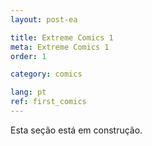 ```yaml
---
layout: post-ea

title: Extreme Comics 1
meta: Extreme Comics 1
order: 1

category: comics

lang: pt
ref: first_comics
---
```


Esta seção está em construção.
